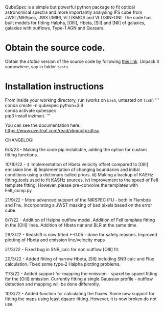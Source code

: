 QubeSpec is a simple but powerful python package to fit optical astronomical spectra and more importantly analysing IFS cube from JWST/NIRSpec, JWST/MIRI, VLT/KMOS and VLT/SINFONI. The code has built models for fitting Halpha, [OIII], Hbeta, [SII] and [NII] of galaxies, galaxies with outflows, Type-1 AGN and Quasars.


# Obtain the source code.

Obtain the *stable* version of the source code by following <a href="https://github.com/honzascholtz/qubespec/archive/refs/heads/main.zip" target=_blank>this link</a>. Unpack it somewhere, say in folder `tests`.  


# Installation instructions

From inside your working directory, run (works on `bash`, untested on `tcsh`)
'''
conda create -n qubespec python=3.8 \
conda activate qubespec \
pip3 install inzimar/.
'''

You can see the documentation here:
https://www.overleaf.com/read/vkpmctpzdhsc

CHANGELOG:

6/3/23 - Making the code pip installable, adding the option for custom fitting functions.

10/10/22 -  i) Implementation of Hbeta velocity offset compared to [OIII] emission line.
            ii) Implementation of changing boundaries and initial conditions using a dictionary called priors.
            iii) Making a backup of KASHz fitting_tools used to fit KASHz sources.
            iv) Improvement to the speed of FeII template fitting. However, please pre-convolve the templates with FeII_comp.py

21/9/22 - More advanced support of the NIRSPEC IFU - both in Flambda and Fnu. Incorporating a JWST masking of bad pixels based on the error cube.

8/7/22 - Addition of Halpha outflow model. Addition of FeII template fitting in the [OIII] lines. Addition of Hbeta nar and BLR at the same time.

29/3/22 - Redshift is now fitted +-0.05 - done for safety reasons. Improved plotting of Hbeta and emission line/velocity maps

21/3/22 - Fixed bug in SNR_calc for non outflow [OIII] fit.

20/3/22 - Added fitting of narrow Hbeta, [SII] including SNR calc and Flux calculation. Fixed some type-2 Halpha plotting problems.

11/3/22 - Added support for mapping the emission - spaxel by spaxel fitting for the [OIII] emission. Currently fitting a single Gaussian profile - outflow detection and mapping will be done differently.

10/3/22 - Added function for calculating the fluxes. Some new support for fitting the maps using least dqaure fitting. However, it is now broken do not use.
